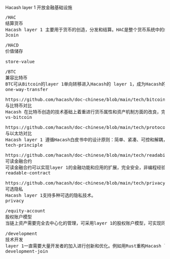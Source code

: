 Hacash layer 1 
开放金融基础设施



<pre class="nav">
/HAC
结算货币
Hacash layer 1 主要用于货币的创造，分发和结算。HAC是整个货币系统中的结算货币，目标是大规模日常支付。
3coin

/HACD
价值储存

store-value

/BTC
兼容比特币
BTC可从Bitcoin的layer 1单向转移进入Hacash的 layer 1，成为Hacash的原生货币。
one-way-transfer

https://github.com/hacash/doc-chinese/blob/main/tech/bitcoin_and_hacash_L1_comparison.md
与比特币对比
Hacash 在比特币创造的技术基础上着重进行货币属性和资产机制方面的改良，完全从底层开始重新开发所有部分，继承了和发扬了比特币的优点，并有所迭代和革新
vs-bitcoin

https://github.com/hacash/doc-chinese/blob/main/tech/protocol_architecture_design_principles.md
与以太坊对比
Hacash layer 1 遵循Hacash白皮书中的设计原则：简单、紧凑、可控和解耦，这是 Hacash 协议层讨论技术建构原则，并与以太坊的初始设计原则进行对比
tech-principle

https://github.com/hacash/doc-chinese/blob/main/tech/readability_contract_introduction.md
可读金融合约
可读金融合约可以实现layer 1的金融功能和应用的扩展，完全安全，非编程经验的人也可完全理解。
readable-contract

https://github.com/hacash/doc-chinese/blob/main/tech/privacy_technology_explanation.md
可选隐私
Hacash layer 1支持多种可选的隐私技术。
privacy

/equity-account
股权账户模型
当链上资产需要完全去中心化的管理，可采用layer 1的股权账户模型，可实现同股不同权等功能。

/development
技术开发
layer 1一直需要大量开发者的加入进行创新和优化。例如用Rust重构Hacash layer 1等。
development-join
</pre>
